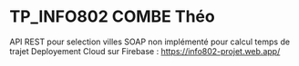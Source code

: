 # TP_INFO802 COMBE Théo

API REST pour selection villes
SOAP non implémenté pour calcul temps de trajet
Deployement Cloud sur Firebase : https://info802-projet.web.app/